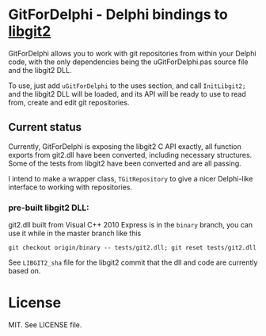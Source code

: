 GitForDelphi - Delphi bindings to [libgit2](https://github.com/libgit2/libgit2)
=================================

GitForDelphi allows you to work with git repositories from within your Delphi code, with the only dependencies being the uGitForDelphi.pas source file and the libgit2 DLL.

To use, just add `uGitForDelphi` to the uses section, and call `InitLibgit2;` and the libgit2 DLL will be loaded, and its API will be ready to use to read from, create and edit git repositories.

Current status
--------------

Currently, GitForDelphi is exposing the libgit2 C API exactly, all function exports from git2.dll have been converted, including necessary structures. Some of the tests from libgit2 have been converted and are all passing.

I intend to make a wrapper class, `TGitRepository` to give a nicer Delphi-like interface to working with repositories.



### pre-built libgit2 DLL:

git2.dll built from Visual C++ 2010 Express is in the `binary` branch,
you can use it while in the master branch like this

    git checkout origin/binary -- tests/git2.dll; git reset tests/git2.dll

See `LIBGIT2_sha` file for the libgit2 commit that the dll and code are currently based on.

License
=======

MIT. See LICENSE file.


